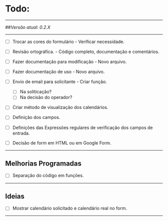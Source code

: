 # Todo:

---------------------------------------------------------------------------

##*Versão atual: 0.2.X*

---------------------------------------------------------------------------

- [ ] Trocar as cores do formulário - Verificar necessidade. 
- [ ] Revisão ortográfica. - Código completo, documentação e comentários.
- [ ] Fazer documentação para modificação - Novo arquivo.
- [ ] Fazer documentação de uso - Novo arquivo.
- [ ] Envio de email para solicitante - Criar função.
  - [ ] Na soliticação?
  - [ ] Na decisão do operador? 
- [ ] Criar método de visualização dos calendários.
- [ ] Definição dos campos.
- [ ] Definições das Expressões regulares de verificação dos campos de entrada.
- [ ] Decisão de form em HTML ou em Google Form.


---------------------------------------------------------------------------

## Melhorias Programadas

- [ ] Separação do código em funções.

---------------------------------------------------------------------------

## Ideias

- [ ] Mostrar calendário solicitado e calendário real no form.

---------------------------------------------------------------------------
